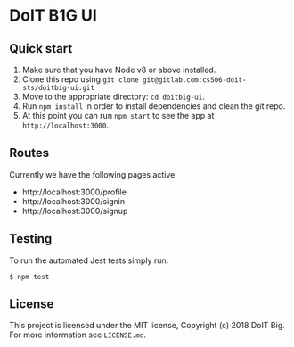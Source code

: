 # DoIT B1G UI <br />
## Quick start

1.  Make sure that you have Node v8 or above installed.
2.  Clone this repo using `git clone git@gitlab.com:cs506-doit-sts/doitbig-ui.git`
3.  Move to the appropriate directory: `cd doitbig-ui`.<br />
4.  Run `npm install` in order to install dependencies and clean the git repo.<br />
5.  At this point you can run `npm start` to see the app at `http://localhost:3000`.

## Routes

Currently we have the following pages active:
- http://localhost:3000/profile
- http://localhost:3000/signin
- http://localhost:3000/signup

## Testing

To run the automated Jest tests simply run: 

    $ npm test

## License

This project is licensed under the MIT license, Copyright (c) 2018 DoIT Big. For more information see `LICENSE.md`.